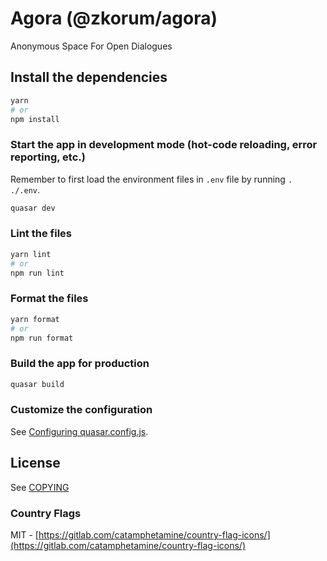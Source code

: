 # Agora (@zkorum/agora)

Anonymous Space For Open Dialogues

## Install the dependencies

```bash
yarn
# or
npm install
```

### Start the app in development mode (hot-code reloading, error reporting, etc.)

Remember to first load the environment files in `.env` file by running `. ./.env`.

```bash
quasar dev
```

### Lint the files

```bash
yarn lint
# or
npm run lint
```

### Format the files

```bash
yarn format
# or
npm run format
```

### Build the app for production

```bash
quasar build
```

### Customize the configuration

See [Configuring quasar.config.js](https://v2.quasar.dev/quasar-cli-vite/quasar-config-js).

## License

See [COPYING](./COPYING)

### Country Flags

MIT - [https://gitlab.com/catamphetamine/country-flag-icons/](https://gitlab.com/catamphetamine/country-flag-icons/)
